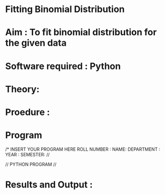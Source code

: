 #             Fitting Binomial Distribution

# Aim : To fit binomial distribution for the given data

# Software required :  Python

# Theory:



# Proedure :





# Program

/* INSERT YOUR PROGRAM HERE 
ROLL NUMBER :
NAME:
DEPARTMENT :
YEAR : 
SEMESTER: //


// PYTHON PROGRAM //



# Results and Output : 

